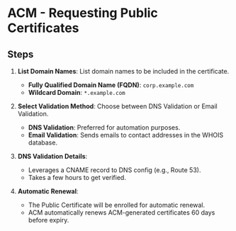 # ACM - Requesting Public Certificates

## Steps

1. **List Domain Names**: List domain names to be included in the certificate.
    - **Fully Qualified Domain Name (FQDN)**: `corp.example.com`
    - **Wildcard Domain**: `*.example.com`

2. **Select Validation Method**: Choose between DNS Validation or Email Validation.
    - **DNS Validation**: Preferred for automation purposes.
    - **Email Validation**: Sends emails to contact addresses in the WHOIS database.

3. **DNS Validation Details**:
    - Leverages a CNAME record to DNS config (e.g., Route 53).
    - Takes a few hours to get verified.

4. **Automatic Renewal**:
    - The Public Certificate will be enrolled for automatic renewal.
    - ACM automatically renews ACM-generated certificates 60 days before expiry.